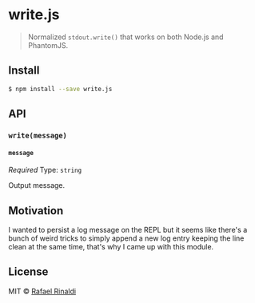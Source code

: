 # write.js

> Normalized `stdout.write()` that works on both Node.js and PhantomJS.

## Install

```sh
$ npm install --save write.js
```

## API

### `write(message)`

#### `message`

*Required*
Type: `string`  

Output message.

## Motivation

I wanted to persist a log message on the REPL but it seems like there's a bunch of weird tricks to simply append a new log entry keeping the line clean at the same time, that's why I came up with this module. 

## License

MIT © [Rafael Rinaldi](http://rinaldi.io)
